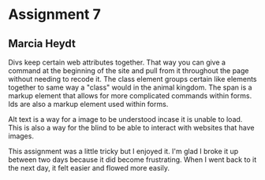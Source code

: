 # Assignment 7
## Marcia Heydt

Divs keep certain web attributes together. That way you can give a command at the beginning of the site and pull from it throughout the page without needing to recode it. The class element groups certain like elements together to same way a "class" would in the animal kingdom. The span is a markup element that allows for more complicated commands within forms. Ids are also a markup element used within forms.

Alt text is a way for a image to be understood incase it is unable to load. This is also a way for the blind to be able to interact with websites that have images.

This assignment was a little tricky but I enjoyed it. I'm glad I broke it up between two days because it did become frustrating. When I went back to it the next day, it felt easier and flowed more easily.
